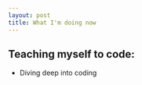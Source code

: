```yaml
---
layout: post
title: What I'm doing now
---
```

## Teaching myself to code:

- Diving deep into coding
